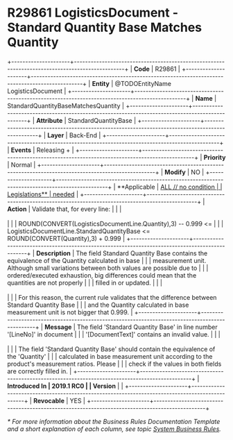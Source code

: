 ﻿---
erp.type: business-rule
erp.entity: TODOEntityName LogisticsDocument
---

# R29861 LogisticsDocument - Standard Quantity Base Matches Quantity
+---------------------+------------------------------------------------------------------------------------------------+
| **Code**            | R29861                                                                                         |
+---------------------+------------------------------------------------------------------------------------------------+
| **Entity**          | @TODOEntityName LogisticsDocument                                                              |
+---------------------+------------------------------------------------------------------------------------------------+
| **Name**            | StandardQuantityBaseMatchesQuantity                                                            |
+---------------------+------------------------------------------------------------------------------------------------+
| **Attribute**       | StandardQuantityBase                                                                           |
+---------------------+------------------------------------------------------------------------------------------------+
| **Layer**           | Back-End                                                                                       |
+---------------------+------------------------------------------------------------------------------------------------+
| **Events**          | Releasing +                                                                                    |
+---------------------+------------------------------------------------------------------------------------------------+
| **Priority**        | Normal                                                                                         |
+---------------------+------------------------------------------------------------------------------------------------+
| **Modify**          | NO                                                                                             |
+---------------------+------------------------------------------------------------------------------------------------+
| **Applicable        | [ALL // no condition                                                                           |
| Legislations**      | needed](xref:applicable-legislations)                                                          |
+---------------------+------------------------------------------------------------------------------------------------+
| **Action**          | Validate that, for every line:                                                                 |
|                     | <br/><br/>                                                                                     |
|                     | ROUND(CONVERT(LogisticsDocumentLine.Quantity),3) -- 0.999 \<=                                  |
|                     | LogisticsDocumentLine.StandardQuantityBase \<= ROUND(CONVERT(Quantity),3) + 0.999              |
+---------------------+------------------------------------------------------------------------------------------------+
| **Description**     | The field Standard Quantity Base contains the equivalence of the Quantity calculated in base   |
|                     | measurement unit. Although small variations between both values are possible due to            |
|                     | ordered/executed exhaustion, big differences could mean that the quantities are not properly   |
|                     | filled in or updated.                                                                          |
|                     | <br/><br/>                                                                                     |
|                     | For this reason, the current rule validates that the difference between Standard Quantity Base |
|                     | and the Quantity calculated in base measurement unit is not bigger that 0.999.                 |
+---------------------+------------------------------------------------------------------------------------------------+
| **Message**         | The field \'Standard Quantity Base\' in line number \'\[LineNo\]\' in document                 |
|                     | \'\[DocumentText\]\' contains an invalid value.                                                |
|                     | <br/><br/>                                                                                     |
|                     | The field \'Standard Quantity Base\' should contain the equivalence of the \'Quantity\'        |
|                     | calculated in base measurement unit according to the product\'s measurement ratios. Please     |
|                     | check if the values in both fields are correctly filled in.                                    |
+---------------------+------------------------------------------------------------------------------------------------+
| **Introduced In     | 2019.1 RC0                                                                                     |
| Version**           |                                                                                                |
+---------------------+------------------------------------------------------------------------------------------------+
| **Revocable**       | YES                                                                                            |
+---------------------+------------------------------------------------------------------------------------------------+

*\* For more information about the Business Rules Documentation Template and a short explanation of each column, see
topic [System Business Rules](../templates/template-description-system-business-rules.md).*
